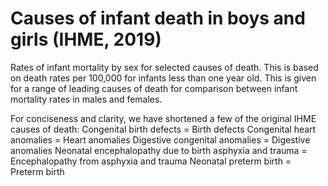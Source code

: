 # Causes of infant death in boys and girls (IHME, 2019)

Rates of infant mortality by sex for selected causes of death. This is based on death rates per 100,000 for infants less than one year old. This is given for a range of leading causes of death for comparison between infant mortality rates in males and females.

For conciseness and clarity, we have shortened a few of the original IHME causes of death:
Congenital birth defects = Birth defects
Congenital heart anomalies = Heart anomalies
Digestive congenital anomalies = Digestive anomalies
Neonatal encephalopathy due to birth asphyxia and trauma = Encephalopathy from asphyxia and trauma
Neonatal preterm birth = Preterm birth
